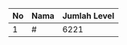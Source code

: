 | No | Nama            | Jumlah Level |
|----|-----------------|--------------|
| 1  | #    |    6221        |

